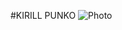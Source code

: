 #KIRILL PUNKO 
                                                ![Photo](D:\IMG_CV.jpg)
                                                